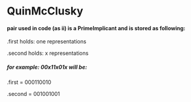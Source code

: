 # QuinMcClusky
<h4>pair<int,int> used in code (as ii) is a PrimeImplicant and is stored as following:</h4>

.first holds: one representations

.second holds: x representations



<h5>for example: 00x11x01x will be:</h5>

.first = 000110010

.second = 001001001

